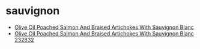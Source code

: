 # sauvignon

 * [Olive Oil Poached Salmon And Braised Artichokes With Sauvignon Blanc](../../index/o/olive-oil-poached-salmon-and-braised-artichokes-with-sauvignon-blanc-232832.json)
 * [Olive Oil Poached Salmon And Braised Artichokes With Sauvignon Blanc 232832](../../index/o/olive-oil-poached-salmon-and-braised-artichokes-with-sauvignon-blanc-232832.json)
